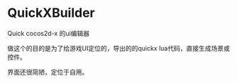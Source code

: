 # QuickXBuilder
Quick cocos2d-x 的ui编辑器

做这个的目的是为了给游戏UI定位的，导出的的quickx lua代码，直接生成场景或控件。

界面还很简陋，定位于自用。
